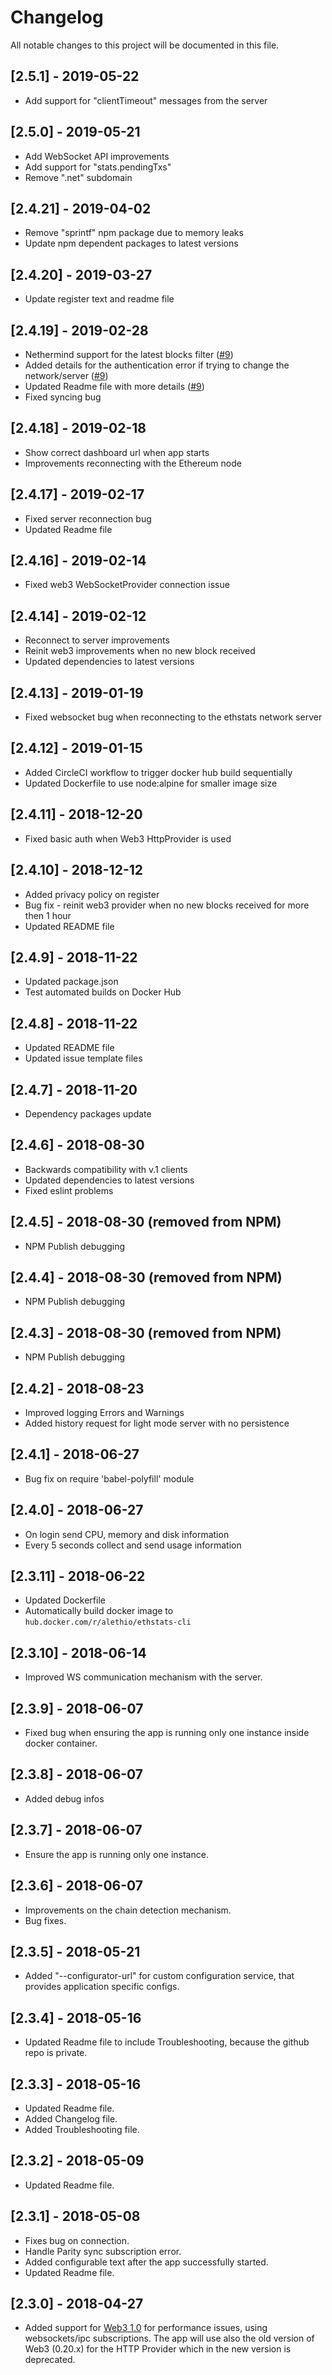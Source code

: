 # Changelog
All notable changes to this project will be documented in this file.

## [2.5.1] - 2019-05-22
- Add support for "clientTimeout" messages from the server

## [2.5.0] - 2019-05-21
- Add WebSocket API improvements
- Add support for "stats.pendingTxs"
- Remove ".net" subdomain

## [2.4.21] - 2019-04-02
- Remove "sprintf" npm package due to memory leaks
- Update npm dependent packages to latest versions

## [2.4.20] - 2019-03-27
- Update register text and readme file

## [2.4.19] - 2019-02-28
- Nethermind support for the latest blocks filter ([#9](https://github.com/Alethio/ethstats-cli/issues/9))
- Added details for the authentication error if trying to change the network/server ([#9](https://github.com/Alethio/ethstats-cli/issues/9)) 
- Updated Readme file with more details ([#9](https://github.com/Alethio/ethstats-cli/issues/9))
- Fixed syncing bug 

## [2.4.18] - 2019-02-18
- Show correct dashboard url when app starts
- Improvements reconnecting with the Ethereum node 

## [2.4.17] - 2019-02-17
- Fixed server reconnection bug
- Updated Readme file

## [2.4.16] - 2019-02-14
- Fixed web3 WebSocketProvider connection issue

## [2.4.14] - 2019-02-12
- Reconnect to server improvements
- Reinit web3 improvements when no new block received
- Updated dependencies to latest versions

## [2.4.13] - 2019-01-19
- Fixed websocket bug when reconnecting to the ethstats network server

## [2.4.12] - 2019-01-15
- Added CircleCI workflow to trigger docker hub build sequentially
- Updated Dockerfile to use node:alpine for smaller image size

## [2.4.11] - 2018-12-20
- Fixed basic auth when Web3 HttpProvider is used

## [2.4.10] - 2018-12-12
- Added privacy policy on register
- Bug fix - reinit web3 provider when no new blocks received for more then 1 hour
- Updated README file

## [2.4.9] - 2018-11-22
- Updated package.json
- Test automated builds on Docker Hub

## [2.4.8] - 2018-11-22
- Updated README file
- Updated issue template files

## [2.4.7] - 2018-11-20
- Dependency packages update

## [2.4.6] - 2018-08-30
- Backwards compatibility with v.1 clients
- Updated dependencies to latest versions
- Fixed eslint problems

## [2.4.5] - 2018-08-30 (removed from NPM)
- NPM Publish debugging

## [2.4.4] - 2018-08-30 (removed from NPM)
- NPM Publish debugging

## [2.4.3] - 2018-08-30 (removed from NPM)
- NPM Publish debugging

## [2.4.2] - 2018-08-23
- Improved logging Errors and Warnings
- Added history request for light mode server with no persistence

## [2.4.1] - 2018-06-27
- Bug fix on require 'babel-polyfill' module

## [2.4.0] - 2018-06-27
- On login send CPU, memory and disk information
- Every 5 seconds collect and send usage information

## [2.3.11] - 2018-06-22
- Updated Dockerfile
- Automatically build docker image to `hub.docker.com/r/alethio/ethstats-cli`

## [2.3.10] - 2018-06-14
- Improved WS communication mechanism with the server.

## [2.3.9] - 2018-06-07
- Fixed bug when ensuring the app is running only one instance inside docker container.

## [2.3.8] - 2018-06-07
- Added debug infos

## [2.3.7] - 2018-06-07
- Ensure the app is running only one instance.

## [2.3.6] - 2018-06-07
- Improvements on the chain detection mechanism.
- Bug fixes.

## [2.3.5] - 2018-05-21
- Added "--configurator-url" for custom configuration service, that provides application specific configs.

## [2.3.4] - 2018-05-16
- Updated Readme file to include Troubleshooting, because the github repo is private.

## [2.3.3] - 2018-05-16
- Updated Readme file.
- Added Changelog file.
- Added Troubleshooting file.

## [2.3.2] - 2018-05-09
- Updated Readme file.

## [2.3.1] - 2018-05-08
- Fixes bug on connection.
- Handle Parity sync subscription error.
- Added configurable text after the app successfully started.
- Updated Readme file.

## [2.3.0] - 2018-04-27
- Added support for [Web3 1.0](http://web3js.readthedocs.io/en/1.0/index.html) for performance issues, using websockets/ipc subscriptions. The app will use also the old version of Web3 (0.20.x) for the HTTP Provider which in the new version is deprecated.
